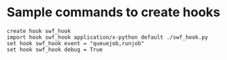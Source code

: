 # Sample commands to create hooks

```
create hook swf_hook
import hook swf_hook application/x-python default ./swf_hook.py
set hook swf_hook event = "queuejob,runjob"
set hook swf_hook debug = True
```
